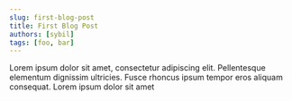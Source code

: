 ```yaml
---
slug: first-blog-post
title: First Blog Post
authors: [sybil]
tags: [foo, bar]
---
```


Lorem ipsum dolor sit amet, consectetur adipiscing elit. Pellentesque elementum dignissim ultricies. Fusce rhoncus ipsum tempor eros aliquam consequat. Lorem ipsum dolor sit amet
